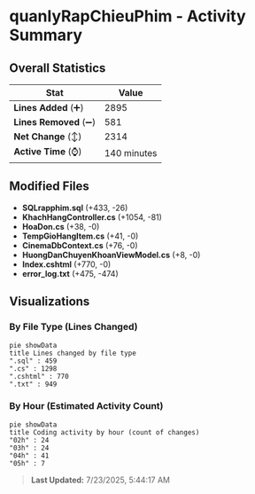 # quanlyRapChieuPhim - Activity Summary 

## Overall Statistics

| Stat                   | Value                                                             |
| ---------------------- | ----------------------------------------------------------------- |
| **Lines Added** (➕)   | 2895                                          |
| **Lines Removed** (➖) | 581                                        |
| **Net Change** (↕)    | 2314                |
| **Active Time** (⌚)   | 140 minutes |


## Modified Files
- **SQLrapphim.sql** (+433, -26)
- **KhachHangController.cs** (+1054, -81)
- **HoaDon.cs** (+38, -0)
- **TempGioHangItem.cs** (+41, -0)
- **CinemaDbContext.cs** (+76, -0)
- **HuongDanChuyenKhoanViewModel.cs** (+8, -0)
- **Index.cshtml** (+770, -0)
- **error_log.txt** (+475, -474)

## Visualizations

### By File Type (Lines Changed)

```mermaid
pie showData
title Lines changed by file type
".sql" : 459
".cs" : 1298
".cshtml" : 770
".txt" : 949
```

### By Hour (Estimated Activity Count)

```mermaid
pie showData
title Coding activity by hour (count of changes)
"02h" : 24
"03h" : 24
"04h" : 41
"05h" : 7
```


> **Last Updated:** 7/23/2025, 5:44:17 AM